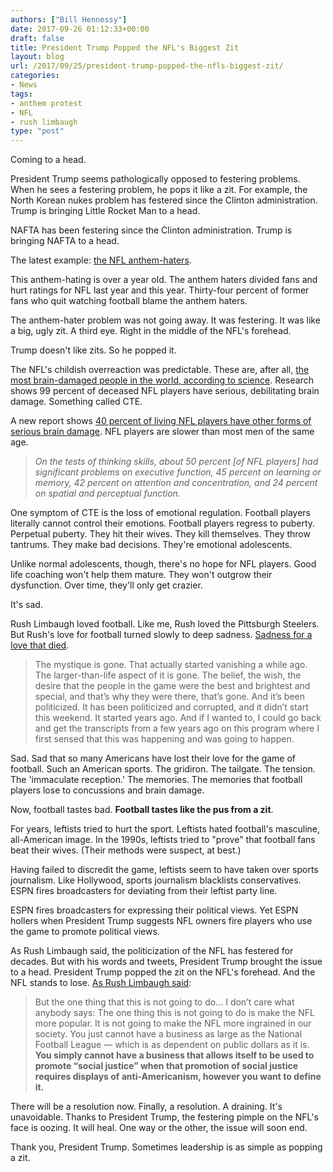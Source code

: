 ```yaml
---
authors: ["Bill Hennessy"]
date: 2017-09-26 01:12:33+00:00
draft: false
title: President Trump Popped the NFL's Biggest Zit
layout: blog
url: /2017/09/25/president-trump-popped-the-nfls-biggest-zit/
categories:
- News
tags:
- anthem protest
- NFL
- rush limbaugh
type: "post"
---
```


Coming to a head.

President Trump seems pathologically opposed to festering problems. When he sees a festering problem, he pops it like a zit. For example, the North Korean nukes problem has festered since the Clinton administration. Trump is bringing Little Rocket Man to a head.

NAFTA has been festering since the Clinton administration. Trump is bringing NAFTA to a head.

The latest example: [the NFL anthem-haters](https://hennessysview.com/2017/09/23/nfl-hates-football-fans-fire-them-all/).

This anthem-hating is over a year old. The anthem haters divided fans and hurt ratings for NFL last year and this year. Thirty-four percent of former fans who quit watching football blame the anthem haters.

The anthem-hater problem was not going away. It was festering. It was like a big, ugly zit. A third eye. Right in the middle of the NFL's forehead.

Trump doesn't like zits. So he popped it.

The NFL's childish overreaction was predictable. These are, after all, [the most brain-damaged people in the world, according to science](https://hennessysview.com/2017/09/24/what-else-can-you-do/). Research shows 99 percent of deceased NFL players have serious, debilitating brain damage. Something called CTE.

A new report shows [40 percent of living NFL players have other forms of serious brain damage](https://www.washingtonpost.com/news/morning-mix/wp/2016/04/12/40-percent-of-former-nfl-players-suffer-from-brain-damage-new-study-shows/?utm_term=.86f552b87649). NFL players are slower than most men of the same age.



> _On the tests of thinking skills, about 50 percent [of NFL players] had significant problems on executive function, 45 percent on learning or memory, 42 percent on attention and concentration, and 24 percent on spatial and perceptual function._



One symptom of CTE is the loss of emotional regulation. Football players literally cannot control their emotions. Football players regress to puberty. Perpetual puberty. They hit their wives. They kill themselves. They throw tantrums. They make bad decisions. They're emotional adolescents.

Unlike normal adolescents, though, there's no hope for NFL players. Good life coaching won't help them mature. They won't outgrow their dysfunction. Over time, they'll only get crazier.

It's sad.

Rush Limbaugh loved football. Like me, Rush loved the Pittsburgh Steelers. But Rush's love for football turned slowly to deep sadness. [Sadness for a love that died](https://www.rushlimbaugh.com/daily/2017/09/25/with-great-sadness-i-did-not-watch-the-national-football-league-on-sunday/).



> The mystique is gone. That actually started vanishing a while ago. The larger-than-life aspect of it is gone. The belief, the wish, the desire that the people in the game were the best and brightest and special, and that’s why they were there, that’s gone. And it’s been politicized. It has been politicized and corrupted, and it didn’t start this weekend. It started years ago. And if I wanted to, I could go back and get the transcripts from a few years ago on this program where I first sensed that this was happening and was going to happen.



Sad. Sad that so many Americans have lost their love for the game of football. Such an American sports. The gridiron. The tailgate. The tension. The 'immaculate reception.' The memories. The memories that football players lose to concussions and brain damage.

Now, football tastes bad. **Football tastes like the pus from a zit**.

For years, leftists tried to hurt the sport. Leftists hated football's masculine, all-American image. In the 1990s, leftists tried to "prove" that football fans beat their wives. (Their methods were suspect, at best.)

Having failed to discredit the game, leftists seem to have taken over sports journalism. Like Hollywood, sports journalism blacklists conservatives. ESPN fires broadcasters for deviating from their leftist party line.

ESPN fires broadcasters for expressing their political views. Yet ESPN hollers when President Trump suggests NFL owners fire players who use the game to promote political views.

As Rush Limbaugh said, the politicization of the NFL has festered for decades. But with his words and tweets, President Trump brought the issue to a head. President Trump popped the zit on the NFL's forehead. And the NFL stands to lose. [As Rush Limbaugh said](https://www.rushlimbaugh.com/daily/2017/09/25/with-great-sadness-i-did-not-watch-the-national-football-league-on-sunday/):



> But the one thing that this is not going to do… I don’t care what anybody says: The one thing this is not going to do is make the NFL more popular. It is not going to make the NFL more ingrained in our society. You just cannot have a business as large as the National Football League — which is as dependent on public dollars as it is. **You simply cannot have a business that allows itself to be used to promote “social justice” when that promotion of social justice requires displays of anti-Americanism, however you want to define it.**



There will be a resolution now. Finally, a resolution. A draining. It's unavoidable. Thanks to President Trump, the festering pimple on the NFL's face is oozing. It will heal. One way or the other, the issue will soon end.

Thank you, President Trump. Sometimes leadership is as simple as popping a zit.
